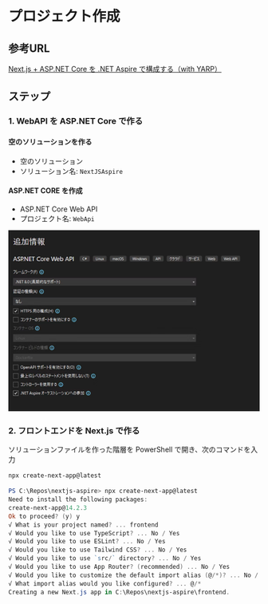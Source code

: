 # プロジェクト作成

## 参考URL

[Next.js + ASP.NET Core を .NET Aspire で構成する（with YARP）](https://qiita.com/takashiuesaka/items/e167852af299a7b00939)

## ステップ

### 1. WebAPI を ASP.NET Core で作る

#### 空のソリューションを作る

- 空のソリューション  
- ソリューション名: `NextJSAspire`

#### ASP.NET CORE を作成

- ASP.NET Core Web API
- プロジェクト名: `WebApi`

![alt text](images/image.png)

### 2. フロントエンドを Next.js で作る

ソリューションファイルを作った階層を PowerShell で開き、次のコマンドを入力

```powershell
npx create-next-app@latest
```

```powershell
PS C:\Repos\nextjs-aspire> npx create-next-app@latest
Need to install the following packages:
create-next-app@14.2.3
Ok to proceed? (y) y
√ What is your project named? ... frontend
√ Would you like to use TypeScript? ... No / Yes
√ Would you like to use ESLint? ... No / Yes
√ Would you like to use Tailwind CSS? ... No / Yes
√ Would you like to use `src/` directory? ... No / Yes
√ Would you like to use App Router? (recommended) ... No / Yes
√ Would you like to customize the default import alias (@/*)? ... No / Yes
√ What import alias would you like configured? ... @/*
Creating a new Next.js app in C:\Repos\nextjs-aspire\frontend.
```
